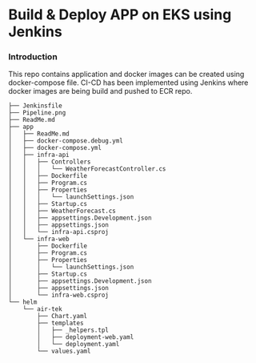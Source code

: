 # Build & Deploy APP on EKS using Jenkins 

### Introduction
This repo contains application and docker images can be created using docker-compose file. CI-CD has been implemented using Jenkins where docker images are being build and pushed to ECR repo.

```
├── Jenkinsfile
├── Pipeline.png
├── ReadMe.md
├── app
│   ├── ReadMe.md
│   ├── docker-compose.debug.yml
│   ├── docker-compose.yml
│   ├── infra-api
│   │   ├── Controllers
│   │   │   └── WeatherForecastController.cs
│   │   ├── Dockerfile
│   │   ├── Program.cs
│   │   ├── Properties
│   │   │   └── launchSettings.json
│   │   ├── Startup.cs
│   │   ├── WeatherForecast.cs
│   │   ├── appsettings.Development.json
│   │   ├── appsettings.json
│   │   └── infra-api.csproj
│   └── infra-web
│       ├── Dockerfile
│       ├── Program.cs
│       ├── Properties
│       │   └── launchSettings.json
│       ├── Startup.cs
│       ├── appsettings.Development.json
│       ├── appsettings.json
│       └── infra-web.csproj
└── helm
    └── air-tek
        ├── Chart.yaml
        ├── templates
        │   ├── _helpers.tpl
        │   ├── deployment-web.yaml
        │   └── deployment.yaml
        └── values.yaml
```
